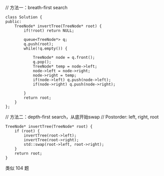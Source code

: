 // 方法一：breath-first search
```
class Solution {
public:
    TreeNode* invertTree(TreeNode* root) {
        if(!root) return NULL;

        queue<TreeNode*> q;
        q.push(root);
        while(!q.empty()) {

            TreeNode* node = q.front();
            q.pop();
            TreeNode* temp = node->left;
            node->left = node->right;
            node->right = temp;
            if(node->left) q.push(node->left);
            if(node->right) q.push(node->right);
        
        }
        return root;
    }
};
```

// 方法二：depth-first search，从底开始swap
// Postorder: left, right, root
```
TreeNode* invertTree(TreeNode* root) {
    if (root) {
        invertTree(root->left);
        invertTree(root->right);
        std::swap(root->left, root->right);
    }
    return root;
}
```

类似 104 题
